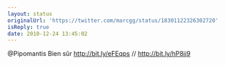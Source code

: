 ```yaml
---
layout: status
originalUrl: 'https://twitter.com/marcgg/status/18301122326302720'
isReply: true
date: 2010-12-24 13:45:02
---
```


@Pipomantis Bien sûr http://bit.ly/eFEqps // http://bit.ly/hP8jj9
